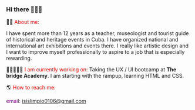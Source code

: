 ### Hi there 🙈🙉🙊

👩🏻 <span style="color:red">About me:</span>

I have spent more than 12 years as a teacher, museologist and tourist guide of historical and heritage events in Cuba. I have organized national and international art exhibitions and events there. I really like artistic design and I want to improve myself professionally to aspire to a job that is especially rewarding.




💪🏻👩🏻‍🎓  <span style="color:red">I am currently working on: 
</span>
Taking the UX / UI bootcamp at **The bridge Academy**. I am starting with the rampup, learning HTML and CSS. 


🌎 <span style="color: red">How to reach me:</span>

<span style="color: purple">email: isislimpio0106@gmail.com</span>


<!--
**Isisserret/Isisserret** is a ✨ _special_ ✨ repository because its `README.md` (this file) appears on your GitHub profile.

Here are some ideas to get you started:

- 🔭 I’m currently working on ...
- 🌱 I’m currently learning ...
- 👯 I’m looking to collaborate on ...
- 🤔 I’m looking for help with ...
- 💬 Ask me about ...
- 📫 How to reach me: ...
- 😄 Pronouns: ...
- ⚡ Fun fact: ...
-->
